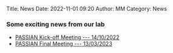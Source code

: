 Title: News
Date: 2022-11-01 09:20
Author: MM
Category: News


### Some exciting news from our lab

- [PASSIAN Kick-off Meeting --- 14/10/2022]({filename}/pages/blog/2_kick-off_meeting.md)
- [PASSIAN Final Meeting --- 13/03/2023]({filename}/pages/blog/3_final_meeting.md)


